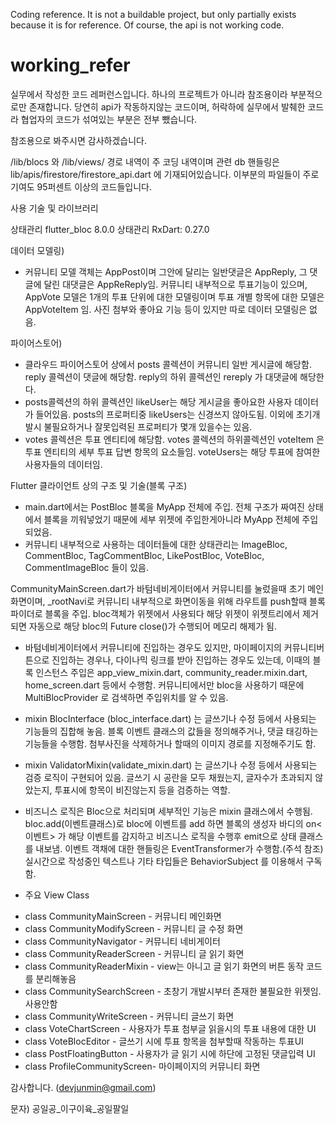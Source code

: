 Coding reference. It is not a buildable project, but only partially exists because it is for reference. Of course, the api is not working code.

# working_refer
실무에서 작성한 코드 레퍼런스입니다. 하나의 프로젝트가 아니라 참조용이라 부분적으로만 존재합니다.
당연히 api가 작동하지않는 코드이며, 허락하에 실무에서 발췌한 코드라 협업자의 코드가 섞여있는 부분은 전부 뺐습니다.

참조용으로 봐주시면 감사하겠습니다.

/lib/blocs 와
/lib/views/
경로 내역이 주 코딩 내역이며
관련 db 핸들링은 
lib/apis/firestore/firestore_api.dart 에 기재되어있습니다.
이부분의 파일들이 주로 기여도 95퍼센트 이상의 코드들입니다.






사용 기술 및 라이브러리

상태관리 flutter_bloc 8.0.0
상태관리 RxDart: 0.27.0


데이터 모델링)
- 커뮤니티 모델 객체는 AppPost이며
그안에 달리는 일반댓글은 AppReply, 그 댓글에 달린 대댓글은 AppReReply임.
커뮤니티 내부적으로 투표기능이 있으며,
AppVote 모델은 1개의 투표 단위에 대한 모델링이며 투표 개별 항목에 대한 모델은 AppVoteItem 임.
사진 첨부와 좋아요 기능 등이 있지만 따로 데이터 모델링은 없음.


파이어스토어) 
- 클라우드 파이어스토어 상에서 posts 콜렉션이 커뮤니티 일반 게시글에 해당함.
reply 콜렉션이 댓글에 해당함. reply의 하위 콜렉션인 rereply 가 대댓글에 해당한다.
- posts콜렉션의 하위 콜렉션인 likeUser는 해당 게시글을 좋아요한 사용자 데이터가 들어있음. posts의 프로퍼티중 likeUsers는 신경쓰지 않아도됨. 이외에 초기개발시 불필요하거나 잘못입력된 프로퍼티가 몇개 있을수는 있음.
- votes 콜렉션은 투표 엔티티에 해당함. 
votes 콜렉션의 하위콜렉션인 voteItem 은 투표 엔티티의 세부 투표 답변 항목의 요소들임.
voteUsers는 해당 투표에 참여한 사용자들의 데이터임.



Flutter 클라이언트 상의 구조 및 기술(블록 구조)
- main.dart에서는 PostBloc 블록을 MyApp 전체에 주입. 전체 구조가 짜여진 상태에서 블록을 끼워넣었기 때문에 세부 위젯에 주입한게아니라 MyApp 전체에 주입되었음.
- 커뮤니티 내부적으로 사용하는 데이터들에 대한 상태관리는 
ImageBloc, CommentBloc, TagCommentBloc, LikePostBloc, VoteBloc, CommentImageBloc 들이 있음.

CommunityMainScreen.dart가 바텀네비게이터에서 커뮤니티를 눌렀을때 초기 메인화면이며,
_rootNavi로 커뮤니티 내부적으로 화면이동을 위해 라우트를 push할때 블록파이더로 블록을 주입. bloc객체가 위젯에서 사용되다 해당 위젯이 위젯트리에서 제거되면 자동으로
해당 bloc의 Future<void> close()가 수행되어 메모리 해제가 됨.


- 바텀네비게이터에서 커뮤니티에 진입하는 경우도 있지만, 마이페이지의 커뮤니티버튼으로 진입하는 경우나, 다이나믹 링크를 받아 진입하는 경우도 있는데,
이때의 블록 인스턴스 주입은 app_view_mixin.dart, community_reader.mixin.dart,
home_screen.dart 등에서 수행함. 커뮤니티에서만 bloc을 사용하기 때문에 MultiBlocProvider 로 검색하면 주입위치를 알 수 있음.

- mixin BlocInterface (bloc_interface.dart) 는 글쓰기나 수정 등에서 사용되는 기능들의 집합해 놓음. 블록 이벤트 클래스의 값들을 정의해주거나, 댓글 태깅하는 기능들을 수행함. 첨부사진을 삭제하거나 할때의 이미지 경로를 지정해주기도 함.

- mixin ValidatorMixin(validate_mixin.dart) 는 글쓰기나 수정 등에서 사용되는 검증 로직이 구현되어 있음. 글쓰기 시 공란을 모두 채웠는지, 글자수가 초과되지 않았는지, 투표시에 항목이 비진않는지 등을 검증하는 역할.

- 비즈니스 로직은 Bloc으로 처리되며 세부적인 기능은 mixin 클래스에서 수행됨.
bloc.add(이벤트클래스)로 bloc에 이벤트를 add 하면 블록의 생성자 바디의 on<이벤트> 가 해당 이벤트를 감지하고 비즈니스 로직을 수행후 emit으로 상태 클래스를 내보냄.
이벤트 객채에 대한 핸들링은 EventTransformer가 수행함.(주석 참조)
실시간으로 작성중인 텍스트나 기타 타입들은 BehaviorSubject 를 이용해서 구독함.


- 주요 View Class

* class CommunityMainScreen 	- 커뮤니티 메인화면
* class CommunityModifyScreen - 커뮤니티 글 수정 화면
* class CommunityNavigator 	- 커뮤니티 네비게이터
* class CommunityReaderScreen	- 커뮤니티 글 읽기 화면
* class CommunityReaderMixin 	- view는 아니고 글 읽기 화면의 버튼 동작 코드를 분리해놓음
* class CommunitySearchScreen	- 초창기 개발시부터 존재한 불필요한 위젯임. 사용안함
* class CommunityWriteScreen	- 커뮤니티 글쓰기 화면
* class VoteChartScreen		- 사용자가 투표 첨부글 읽을시의 투표 내용에 대한 UI
* class VoteBlocEditor		- 글쓰기 시에 투표 항목을 첨부할때 작동하는 투표UI
* class PostFloatingButton	- 사용자가 글 읽기 시에 하단에 고정된 댓글입력 UI
* class ProfileCommunityScreen- 마이페이지의 커뮤니티 화면 






감사합니다.
(devjunmin@gmail.com)

문자) 공일공_이구이육_공일팔일
